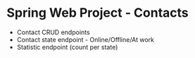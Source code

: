 # Spring Web Project - Contacts
- Contact CRUD endpoints
- Contact state endpoint - Online/Offline/At work
- Statistic endpoint (count per state)
